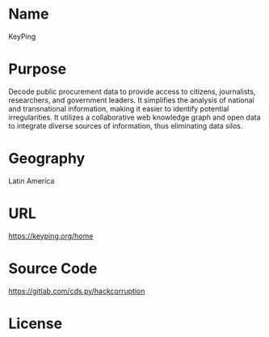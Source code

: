 # Name

KeyPing

# Purpose

Decode public procurement data to provide access to citizens, journalists, researchers, and government leaders. It simplifies the analysis of national and transnational information, making it easier to identify potential irregularities. It utilizes a collaborative web knowledge graph and open data to integrate diverse sources of information, thus eliminating data silos.

# Geography

Latin America

# URL

https://keyping.org/home

# Source Code

https://gitlab.com/cds.py/hackcorruption

# License

